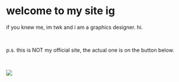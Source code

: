 <!DOCTYPE html>
<html>
  <h1>welcome to my site ig</h1>
  <p>if you knew me, im twk and i am a graphics designer. hi.</p>
  <br>
  <p> p.s. this is NOT my official site, the actual one is on the button below.</p>
  <br>
  <p><a href"https://twk-corporation.neocities.org/"><img src="https://twk-corporation.neocities.org/twk_button-1996.png"></a></p>
</html>
